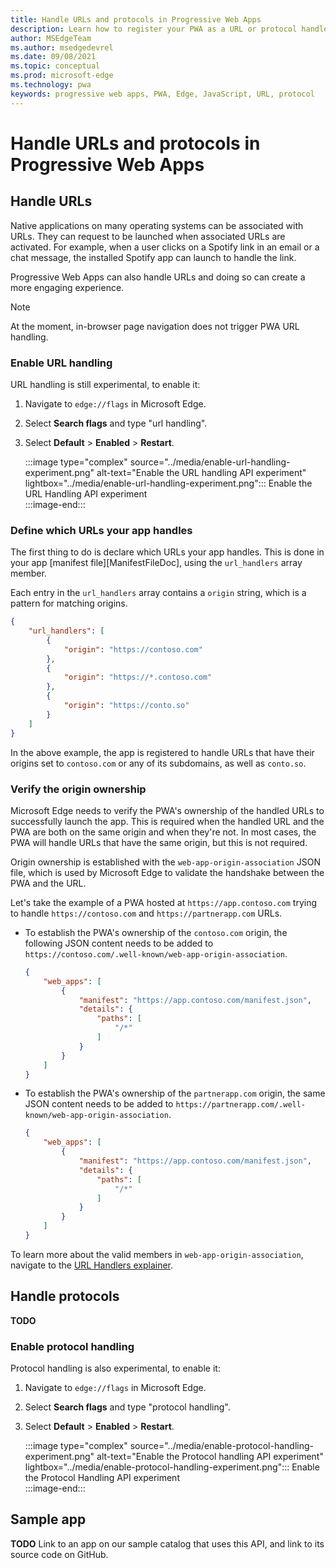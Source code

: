 ```yaml
---
title: Handle URLs and protocols in Progressive Web Apps
description: Learn how to register your PWA as a URL or protocol handler to more deeply integrate it in the operating system with other applications.
author: MSEdgeTeam
ms.author: msedgedevrel
ms.date: 09/08/2021
ms.topic: conceptual
ms.prod: microsoft-edge
ms.technology: pwa
keywords: progressive web apps, PWA, Edge, JavaScript, URL, protocol
---
```

# Handle URLs and protocols in Progressive Web Apps  

## Handle URLs  

Native applications on many operating systems can be associated with URLs. They can request to be launched when associated URLs are activated. For example, when a user clicks on a Spotify link in an email or a chat message, the installed Spotify app can launch to handle the link.

Progressive Web Apps can also handle URLs and doing so can create a more engaging experience.  

> [!NOTE]
> At the moment, in-browser page navigation does not trigger PWA URL handling.  

### Enable URL handling  

URL handling is still experimental, to enable it:  

1.  Navigate to `edge://flags` in Microsoft Edge.  
1.  Select **Search flags** and type "url handling".  
1.  Select **Default** > **Enabled** > **Restart**.  

    :::image type="complex" source="../media/enable-url-handling-experiment.png" alt-text="Enable the URL handling API experiment" lightbox="../media/enable-url-handling-experiment.png":::
       Enable the URL Handling API experiment  
    :::image-end:::  

### Define which URLs your app handles  

The first thing to do is declare which URLs your app handles. This is done in your app [manifest file][ManifestFileDoc], using the `url_handlers` array member.

Each entry in the `url_handlers` array contains a `origin` string, which is a pattern for matching origins.  

```json
{
    "url_handlers": [
        {
            "origin": "https://contoso.com"
        },
        {
            "origin": "https://*.contoso.com"
        },
        {
            "origin": "https://conto.so"
        }
    ]
}
```  

In the above example, the app is registered to handle URLs that have their origins set to `contoso.com` or any of its subdomains, as well as `conto.so`.  

### Verify the origin ownership  

Microsoft Edge needs to verify the PWA's ownership of the handled URLs to successfully launch the app. This is required when the handled URL and the PWA are both on the same origin and when they're not. In most cases, the PWA will handle URLs that have the same origin, but this is not required.  

Origin ownership is established with the `web-app-origin-association` JSON file, which is used by Microsoft Edge to validate the handshake between the PWA and the URL.  

Let's take the example of a PWA hosted at `https://app.contoso.com` trying to handle `https://contoso.com` and `https://partnerapp.com` URLs.

*  To establish the PWA's ownership of the `contoso.com` origin, the following JSON content needs to be added to `https://contoso.com/.well-known/web-app-origin-association`.  

    ```json
    {
        "web_apps": [
            {
                "manifest": "https://app.contoso.com/manifest.json",
                "details": {
                    "paths": [
                        "/*"
                    ]
                }
            }
        ]
    }
    ```  

*  To establish the PWA's ownership of the `partnerapp.com` origin, the same JSON content needs to be added to `https://partnerapp.com/.well-known/web-app-origin-association`.  

    ```json
    {
        "web_apps": [
            {
                "manifest": "https://app.contoso.com/manifest.json",
                "details": {
                    "paths": [
                        "/*"
                    ]
                }
            }
        ]
    }
    ```  

To learn more about the valid members in `web-app-origin-association`, navigate to the [URL Handlers explainer][WICGUrlHandlerExplainer].  

## Handle protocols  

**TODO**

### Enable protocol handling  

Protocol handling is also experimental, to enable it:  

1.  Navigate to `edge://flags` in Microsoft Edge.  
1.  Select **Search flags** and type "protocol handling".  
1.  Select **Default** > **Enabled** > **Restart**.  

    :::image type="complex" source="../media/enable-protocol-handling-experiment.png" alt-text="Enable the Protocol handling API experiment" lightbox="../media/enable-protocol-handling-experiment.png":::
       Enable the Protocol Handling API experiment  
    :::image-end:::  

## Sample app  

**TODO** Link to an app on our sample catalog that uses this API, and link to its source code on GitHub.

<!-- links -->  

[WICGUrlHandlerExplainer]: https://github.com/WICG/pwa-url-handler/blob/main/explainer.md#web-app-origin-association-file
